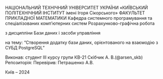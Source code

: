  НАЦІОНАЛЬНИЙ ТЕХНІЧНИЙ УНІВЕРСИТЕТ УКРАЇНИ
«КИЇВСЬКИЙ ПОЛІТЕХНІЧНИЙ ІНСТИТУТ імені Ігоря Сікорського» ФАКУЛЬТЕТ ПРИКЛАДНОЇ МАТЕМАТИКИ
Кафедра системного програмування та спеціалізованих комп’ютерних систем
Розрахунково-графічна робота

з дисципліни Бази даних і засоби управління

на тему: “Створення додатку бази даних, орієнтованого на взаємодію з СУБД PostgreSQL”





Виконав: студент ІІI курсу 
групи КВ-21 Скібчик А. В.(@arsen_skb) 
Репозиторія: 
Перевірив: Петрашенко А.В.










Київ – 2024
